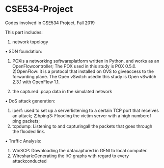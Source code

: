 # CSE534-Project
Codes involved in CSE534 Project, Fall 2019

This part includes: 
1. network topology

• SDN   foundation:   
  1)   POXis  a  networking  softwareplatform  written  in  Python,  and  works  as  an  OpenFlowcontroller; The POX used in this study is POX 0.5.0.
   2)OpenFlow: it is a protocol that installed on OVS to giveaccess to the forwarding plane. The Open vSwitch usedin this study is Open vSwitch 2.3.1 with OpenFlow 1.1.
   
2. the captured .pcap data in the simulated network

• DoS attack generation:  
  1) iperf: used to set up a serverlistening to a certain TCP port that receives an attack;
  2)hping3:  Flooding  the  victim  server  with  a  high  numberof ping packets;
  3) tcpdump: Listening to and capturingall the packets that goes through the flooded link.
  
• Traffic  Analysis:    
  1)  WinSCP:  Downloading  the  datacaptured  in  GENI  to  local  computer.
  2)  Wireshark:Generating  the  I/O  graphs  with  regard  to  every  attackconducted

